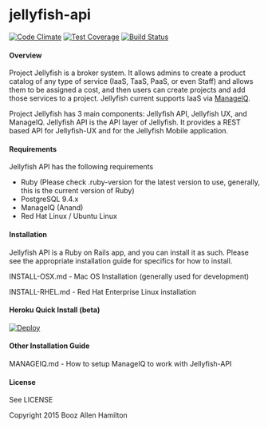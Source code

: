 jellyfish-api
=======

[![Code Climate](https://codeclimate.com/github/projectjellyfish/api/badges/gpa.svg)](https://codeclimate.com/github/projectjellyfish/api)
[![Test Coverage](https://codeclimate.com/github/projectjellyfish/api/badges/coverage.svg)](https://codeclimate.com/github/projectjellyfish/api)
[![Build Status](https://travis-ci.org/projectjellyfish/api.svg)](https://travis-ci.org/projectjellyfish/api)

#### Overview

Project Jellyfish is a broker system.  It allows admins to create a product catalog of any type of service (IaaS,
TaaS, PaaS, or even Staff) and allows them to be assigned a cost, and then users can create projects and add those
services to a project.  Jellyfish current supports IaaS via [ManageIQ](http://manageiq.org).

Project Jellyfish has 3 main components: Jellyfish API, Jellyfish UX, and ManageIQ.  Jellyfish API is the API layer
of Jellyfish.  It provides a REST based API for Jellyfish-UX and for the Jellyfish Mobile application.

#### Requirements

Jellyfish API has the following requirements

* Ruby (Please check .ruby-version for the latest version to use, generally, this is the current version of Ruby)
* PostgreSQL 9.4.x
* ManageIQ (Anand)
* Red Hat Linux / Ubuntu Linux

#### Installation

Jellyfish API is a Ruby on Rails app, and you can install it as such.  Please see the appropriate installation guide
for specifics for how to install.

INSTALL-OSX.md - Mac OS Installation (generally used for development)

INSTALL-RHEL.md - Red Hat Enterprise Linux installation

#### Heroku Quick Install (beta)

[![Deploy](https://www.herokucdn.com/deploy/button.png)](https://heroku.com/deploy)

#### Other Installation Guide

MANAGEIQ.md - How to setup ManageIQ to work with Jellyfish-API

#### License

See LICENSE


Copyright 2015 Booz Allen Hamilton
